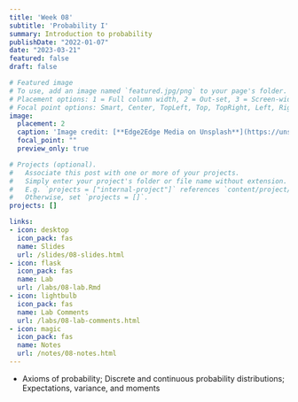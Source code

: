 ```yaml
---
title: 'Week 08'
subtitle: 'Probability I'
summary: Introduction to probability
publishDate: "2022-01-07"
date: "2023-03-21"
featured: false
draft: false

# Featured image
# To use, add an image named `featured.jpg/png` to your page's folder.
# Placement options: 1 = Full column width, 2 = Out-set, 3 = Screen-width
# Focal point options: Smart, Center, TopLeft, Top, TopRight, Left, Right, BottomLeft, Bottom, BottomRight
image:
  placement: 2
  caption: 'Image credit: [**Edge2Edge Media on Unsplash**](https://unsplash.com/photos/uKlneQRwaxY)'
  focal_point: ""
  preview_only: true

# Projects (optional).
#   Associate this post with one or more of your projects.
#   Simply enter your project's folder or file name without extension.
#   E.g. `projects = ["internal-project"]` references `content/project/deep-learning/index.md`.
#   Otherwise, set `projects = []`.
projects: []

links:
- icon: desktop
  icon_pack: fas
  name: Slides
  url: /slides/08-slides.html
- icon: flask
  icon_pack: fas
  name: Lab
  url: /labs/08-lab.Rmd
- icon: lightbulb
  icon_pack: fas
  name: Lab Comments
  url: /labs/08-lab-comments.html
- icon: magic
  icon_pack: fas
  name: Notes
  url: /notes/08-notes.html
---
```


- Axioms of probability; Discrete and continuous probability distributions; Expectations, variance, and moments 

